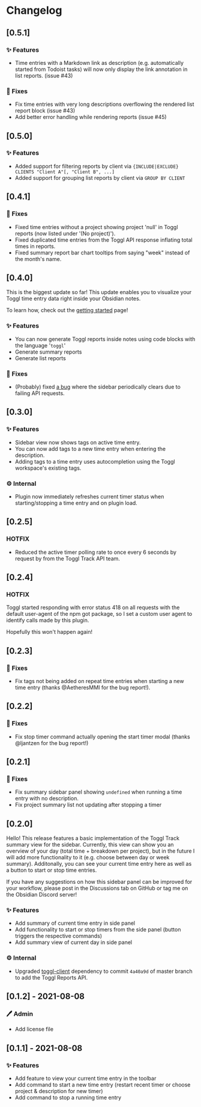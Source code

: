 # Changelog

## [0.5.1] 

### ✨ Features

- Time entries with a Markdown link as description (e.g. automatically started from Todoist tasks) will now only display the link annotation in list reports. (issue #43)


### 🐛 Fixes

- Fix time entries with very long descriptions overflowing the rendered list report block (issue #43)
- Add better error handling while rendering reports (issue #45)

## [0.5.0]

### ✨ Features

- Added support for filtering reports by client via `{INCLUDE|EXCLUDE} CLIENTS "Client A"[, "Client B", ...]`
- Added support for grouping list reports by client via `GROUP BY CLIENT`

## [0.4.1] 

### 🐛 Fixes

- Fixed time entries without a project showing project 'null' in Toggl reports (now listed under '(No project)').
- Fixed duplicated time entries from the Toggl API response inflating total times in reports.
- Fixed summary report bar chart tooltips from saying "week" instead of the month's name.

## [0.4.0]

This is the biggest update so far! This update enables you to visualize your Toggl time entry data right inside your Obsidian notes.

To learn how, check out the [getting started](https://github.com/mcndt/obsidian-toggl-integration/wiki/Creating-Toggl-reports-inside-notes) page!

### ✨ Features

- You can now generate Toggl reports inside notes using code blocks with the language '`toggl`'
- Generate summary reports
- Generate list reports

### 🐛 Fixes

- (Probably) fixed [a bug](https://github.com/mcndt/obsidian-toggl-integration/issues/34) where the sidebar periodically clears due to failing API requests.

## [0.3.0]

### ✨ Features

- Sidebar view now shows tags on active time entry.
- You can now add tags to a new time entry when entering the description.
- Adding tags to a time entry uses autocompletion using the Toggl workspace's existing tags.

### ⚙️ Internal

- Plugin now immediately refreshes current timer status when starting/stopping a time entry and on plugin load.

## [0.2.5]

### HOTFIX

- Reduced the active timer polling rate to once every 6 seconds by request by from the Toggl Track API team.

## [0.2.4]

### HOTFIX

Toggl started responding with error status 418 on all requests with the default user-agent of the npm got package, so I set a custom user agent to identify calls made by this plugin.

Hopefully this won't happen again!

## [0.2.3]

### 🐛 Fixes

- Fix tags not being added on repeat time entries when starting a new time entry (thanks @AetheresMMI for the bug report!).

## [0.2.2]

### 🐛 Fixes

- Fix stop timer command actually opening the start timer modal (thanks @ljantzen for the bug report!)

## [0.2.1]

### 🐛 Fixes

- Fix summary sidebar panel showing `undefined` when running a time entry with no description.
- Fix project summary list not updating after stopping a timer

## [0.2.0]

Hello! This release features a basic implementation of the Toggl Track summary view for the sidebar.
Currently, this view can show you an overview of your day (total time + breakdown per project),
but in the future I will add more functionality to it (e.g. choose between day or week summary). 
Additonally, you can see your current time entry here as well as a button to start or stop time entries.

If you have any suggestions on how this sidebar panel can be improved for your workflow, please post in the Discussions tab on GitHub or tag me on the Obsidian Discord server! 

### ✨ Features

- Add summary of current time entry in side panel
- Add functionality to start or stop timers from the side panel (button triggers the respective commands)
- Add summary view of current day in side panel

### ⚙️ Internal

- Upgraded [toggl-client](https://github.com/saintedlama/toggl-client) dependency to commit `4a40a9d` of master branch to add the Toggl Reports API.

## [0.1.2] - 2021-08-08

### 🖊️ Admin

- Add license file

## [0.1.1] - 2021-08-08


### ✨ Features

- Add feature to view your current time entry in the toolbar
- Add command to start a new time entry (restart recent timer or choose project & description for new timer)
- Add command to stop a running time entry